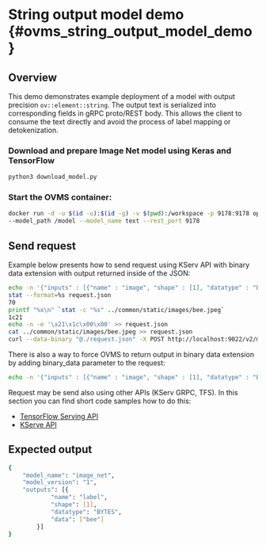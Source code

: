 # String output model demo {#ovms_string_output_model_demo}
## Overview

This demo demonstrates example deployment of a model with output precision `ov::element::string`. The output text is serialized into corresponding fields in gRPC proto/REST body. This allows the client to consume the text directly and avoid the process of label mapping or detokenization.

### Download and prepare Image Net model using Keras and TensorFlow

```bash
python3 download_model.py
```

### Start the OVMS container:
```bash
docker run -d -u $(id -u):$(id -g) -v $(pwd):/workspace -p 9178:9178 openvino/model_server:latest \
--model_path /model --model_name text --rest_port 9178
```

## Send request
Example below presents how to send request using KServ API with binary data extension with output returned inside of the JSON:
```bash
echo -n '{"inputs" : [{"name" : "image", "shape" : [1], "datatype" : "BYTES"}]}' > request.json
stat --format=%s request.json
70
printf "%x\n" `stat -c "%s" ../common/static/images/bee.jpeg`
1c21
echo -n -e '\x21\x1c\x00\x00' >> request.json
cat ../common/static/images/bee.jpeg >> request.json
curl --data-binary "@./request.json" -X POST http://localhost:9022/v2/models/image_net/versions/0/infer -H "Inference-Header-Content-Length: 70"
```
There is also a way to force OVMS to return output in binary data extension by adding binary_data parameter to the request:
```bash
echo -n '{"inputs" : [{"name" : "image", "shape" : [1], "datatype" : "BYTES"}], "outputs" : [{"name" : "label", "parameters" : {"binary_data" : true}}]}' > request.json
```
Request may be send also using other APIs (KServ GRPC, TFS). In this section you can find short code samples how to do this:
- [TensorFlow Serving API](./clients_tfs.md)
- [KServe API](./clients_kfs.md)


## Expected output
```bash
{
    "model_name": "image_net",
    "model_version": "1",
    "outputs": [{
            "name": "label",
            "shape": [1],
            "datatype": "BYTES",
            "data": ["bee"]
        }]
}
```
